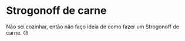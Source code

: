 # Strogonoff de carne

Não sei cozinhar, então não faço ideia de como fazer um Strogonoff de carne. :sweat:

